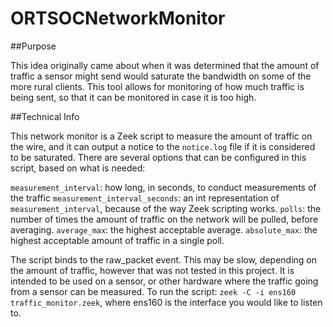 # ORTSOCNetworkMonitor

##Purpose

This idea originally came about when it was determined that the amount of traffic a sensor might send would saturate the bandwidth on some of the more rural clients. This tool allows for monitoring of how much traffic is being sent, so that it can be monitored in case it is too high.

##Technical Info

This network monitor is a Zeek script to measure the amount of traffic on the wire, and it can output a notice to the `notice.log` file if it is considered to be saturated. There are several options that can be configured in this script, based on what is needed:

`measurement_interval`: how long, in seconds, to conduct measurements of the traffic
`measurement_interval_seconds`: an int representation of `measurement_interval`, because of the way Zeek scripting works.
`polls`: the number of times the amount of traffic on the network will be pulled, before averaging.
`average_max`: the highest acceptable average.
`absolute_max`: the highest acceptable amount of traffic in a single poll.

The script binds to the raw_packet event. This may be slow, depending on the amount of traffic, however that was not tested in this project. It is intended to be used on a sensor, or other hardware where the traffic going from a sensor can be measured. To run the script: `zeek -C -i ens160 traffic_monitor.zeek`, where ens160 is the interface you would like to listen to.
